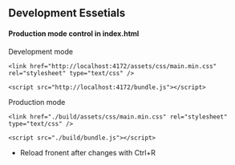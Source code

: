 ## Development Essetials

#### Production mode control in index.html

Development mode
```
<link href="http://localhost:4172/assets/css/main.min.css" rel="stylesheet" type="text/css" />
```
```
<script src="http://localhost:4172/bundle.js"></script>
```
Production mode
```
<link href="./build/assets/css/main.min.css" rel="stylesheet" type="text/css" />
```
```
<script src="./build/bundle.js"></script>
```
* Reload fronent after changes with Ctrl+R
